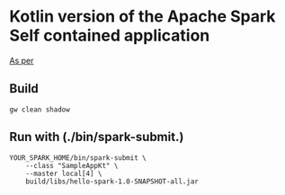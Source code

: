# Kotlin version of the Apache Spark Self contained application

[As per](http://spark.apache.org/docs/latest/quick-start.html#self-contained-applications)

## Build 
```
gw clean shadow
```

## Run with (./bin/spark-submit.)
```
YOUR_SPARK_HOME/bin/spark-submit \
    --class "SampleAppKt" \
    --master local[4] \
    build/libs/hello-spark-1.0-SNAPSHOT-all.jar   
```

